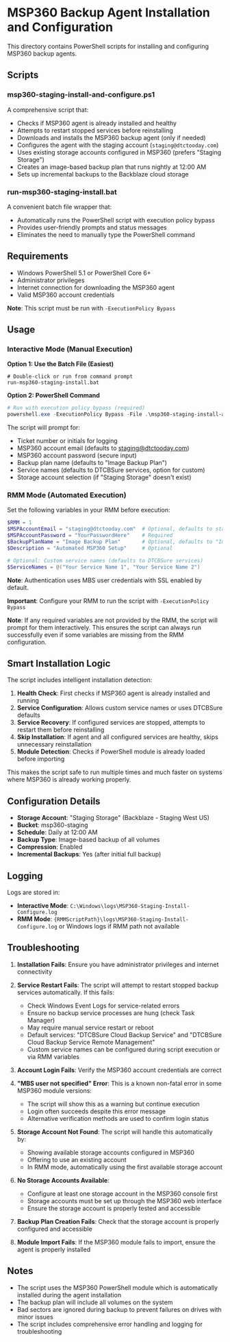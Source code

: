 # MSP360 Backup Agent Installation and Configuration

This directory contains PowerShell scripts for installing and configuring MSP360 backup agents.

## Scripts

### msp360-staging-install-and-configure.ps1

A comprehensive script that:
- Checks if MSP360 agent is already installed and healthy
- Attempts to restart stopped services before reinstalling
- Downloads and installs the MSP360 backup agent (only if needed)
- Configures the agent with the staging account (`staging@dtctooday.com`)
- Uses existing storage accounts configured in MSP360 (prefers "Staging Storage")
- Creates an image-based backup plan that runs nightly at 12:00 AM
- Sets up incremental backups to the Backblaze cloud storage

### run-msp360-staging-install.bat

A convenient batch file wrapper that:
- Automatically runs the PowerShell script with execution policy bypass
- Provides user-friendly prompts and status messages
- Eliminates the need to manually type the PowerShell command

## Requirements

- Windows PowerShell 5.1 or PowerShell Core 6+
- Administrator privileges
- Internet connection for downloading the MSP360 agent
- Valid MSP360 account credentials

**Note**: This script must be run with `-ExecutionPolicy Bypass`

## Usage

### Interactive Mode (Manual Execution)

**Option 1: Use the Batch File (Easiest)**
```batch
# Double-click or run from command prompt
run-msp360-staging-install.bat
```

**Option 2: PowerShell Command**
```powershell
# Run with execution policy bypass (required)
powershell.exe -ExecutionPolicy Bypass -File .\msp360-staging-install-and-configure.ps1
```

The script will prompt for:
- Ticket number or initials for logging
- MSP360 account email (defaults to staging@dtctooday.com)
- MSP360 account password (secure input)
- Backup plan name (defaults to "Image Backup Plan")
- Service names (defaults to DTCBSure services, option for custom)
- Storage account selection (if "Staging Storage" doesn't exist)

### RMM Mode (Automated Execution)
Set the following variables in your RMM before execution:
```powershell
$RMM = 1
$MSPAccountEmail = "staging@dtctooday.com"  # Optional, defaults to staging account
$MSPAccountPassword = "YourPasswordHere"    # Required
$BackupPlanName = "Image Backup Plan"       # Optional, defaults to "Image Backup Plan"
$Description = "Automated MSP360 Setup"     # Optional

# Optional: Custom service names (defaults to DTCBSure services)
$ServiceNames = @("Your Service Name 1", "Your Service Name 2")
```

**Note**: Authentication uses MBS user credentials with SSL enabled by default.

**Important**: Configure your RMM to run the script with `-ExecutionPolicy Bypass`

**Note**: If any required variables are not provided by the RMM, the script will prompt for them interactively. This ensures the script can always run successfully even if some variables are missing from the RMM configuration.

## Smart Installation Logic

The script includes intelligent installation detection:

1. **Health Check**: First checks if MSP360 agent is already installed and running
2. **Service Configuration**: Allows custom service names or uses DTCBSure defaults
3. **Service Recovery**: If configured services are stopped, attempts to restart them before reinstalling
4. **Skip Installation**: If agent and all configured services are healthy, skips unnecessary reinstallation
5. **Module Detection**: Checks if PowerShell module is already loaded before importing

This makes the script safe to run multiple times and much faster on systems where MSP360 is already working properly.

## Configuration Details

- **Storage Account**: "Staging Storage" (Backblaze - Staging West US)
- **Bucket**: msp360-staging
- **Schedule**: Daily at 12:00 AM
- **Backup Type**: Image-based backup of all volumes
- **Compression**: Enabled
- **Incremental Backups**: Yes (after initial full backup)

## Logging

Logs are stored in:
- **Interactive Mode**: `C:\Windows\logs\MSP360-Staging-Install-Configure.log`
- **RMM Mode**: `{RMMScriptPath}\logs\MSP360-Staging-Install-Configure.log` or Windows logs if RMM path not available

## Troubleshooting

1. **Installation Fails**: Ensure you have administrator privileges and internet connectivity

2. **Service Restart Fails**: The script will attempt to restart stopped backup services automatically. If this fails:
   - Check Windows Event Logs for service-related errors
   - Ensure no backup service processes are hung (check Task Manager)  
   - May require manual service restart or reboot
   - Default services: "DTCBSure Cloud Backup Service" and "DTCBSure Cloud Backup Service Remote Management"
   - Custom service names can be configured during script execution or via RMM variables

3. **Account Login Fails**: Verify the MSP360 account credentials are correct

4. **"MBS user not specified" Error**: This is a known non-fatal error in some MSP360 module versions:
   - The script will show this as a warning but continue execution
   - Login often succeeds despite this error message  
   - Alternative verification methods are used to confirm login status

5. **Storage Account Not Found**: The script will handle this automatically by:
   - Showing available storage accounts configured in MSP360
   - Offering to use an existing account
   - In RMM mode, automatically using the first available storage account

6. **No Storage Accounts Available**: 
   - Configure at least one storage account in the MSP360 console first
   - Storage accounts must be set up through the MSP360 web interface
   - Ensure the storage account is properly tested and accessible

7. **Backup Plan Creation Fails**: Check that the storage account is properly configured and accessible

8. **Module Import Fails**: If the MSP360 module fails to import, ensure the agent is properly installed

## Notes

- The script uses the MSP360 PowerShell module which is automatically installed during the agent installation
- The backup plan will include all volumes on the system
- Bad sectors are ignored during backup to prevent failures on drives with minor issues
- The script includes comprehensive error handling and logging for troubleshooting 